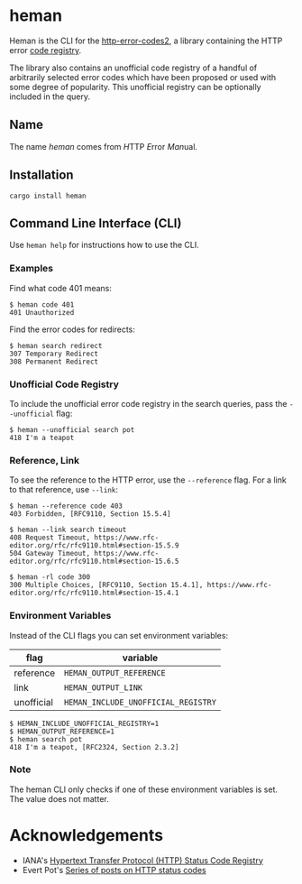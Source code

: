 # heman

Heman is the CLI for the [http-error-codes2][hec2], a library containing the HTTP error [code registry][iana].

The library also contains an unofficial code registry of a handful of arbitrarily selected error codes which have been proposed or used with some degree of popularity. This unofficial registry can be optionally included in the query.

## Name

The name *heman* comes from *H*TTP *E*rror *Man*ual.

## Installation

```
cargo install heman
```

## Command Line Interface (CLI)

Use `heman help` for instructions how to use the CLI.

### Examples

Find what code 401 means:

```
$ heman code 401
401 Unauthorized
```

Find the error codes for redirects:

```
$ heman search redirect
307 Temporary Redirect
308 Permanent Redirect
```

### Unofficial Code Registry

To include the unofficial error code registry in the search queries, pass the `--unofficial` flag:

```
$ heman --unofficial search pot
418 I'm a teapot
```

### Reference, Link

To see the reference to the HTTP error, use the `--reference` flag. For a link to that reference, use `--link`:

```
$ heman --reference code 403
403 Forbidden, [RFC9110, Section 15.5.4]

$ heman --link search timeout
408 Request Timeout, https://www.rfc-editor.org/rfc/rfc9110.html#section-15.5.9
504 Gateway Timeout, https://www.rfc-editor.org/rfc/rfc9110.html#section-15.6.5

$ heman -rl code 300
300 Multiple Choices, [RFC9110, Section 15.4.1], https://www.rfc-editor.org/rfc/rfc9110.html#section-15.4.1
```

### Environment Variables

Instead of the CLI flags you can set environment variables:

| flag       | variable                            |
| ---------- | ----------------------------------- |
| reference  | `HEMAN_OUTPUT_REFERENCE`            |
| link       | `HEMAN_OUTPUT_LINK`                 |
| unofficial | `HEMAN_INCLUDE_UNOFFICIAL_REGISTRY` |

```
$ HEMAN_INCLUDE_UNOFFICIAL_REGISTRY=1
$ HEMAN_OUTPUT_REFERENCE=1
$ heman search pot
418 I'm a teapot, [RFC2324, Section 2.3.2]
```

### Note

The heman CLI only checks if one of these environment variables is set. The value does not matter.


# Acknowledgements

* IANA's [Hypertext Transfer Protocol (HTTP) Status Code Registry][iana]
* Evert Pot's [Series of posts on HTTP status codes][evert]

[iana]: https://www.iana.org/assignments/http-status-codes/http-status-codes.xhtml
[evert]: https://evertpot.com/http/
[hec2]: https://crates.io/crates/http-error-codes2/
